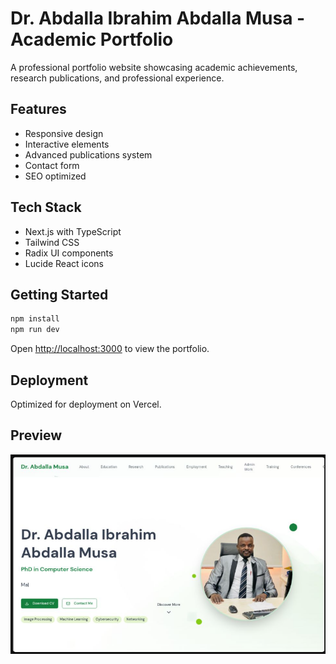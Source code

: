 # Dr. Abdalla Ibrahim Abdalla Musa - Academic Portfolio

A professional portfolio website showcasing academic achievements, research publications, and professional experience.

## Features

- Responsive design
- Interactive elements
- Advanced publications system
- Contact form
- SEO optimized

## Tech Stack

- Next.js with TypeScript
- Tailwind CSS
- Radix UI components
- Lucide React icons

## Getting Started

```bash
npm install
npm run dev
```

Open [http://localhost:3000](http://localhost:3000) to view the portfolio.

## Deployment

Optimized for deployment on Vercel.

## Preview

![Website Preview](./public/screenshot.png)
